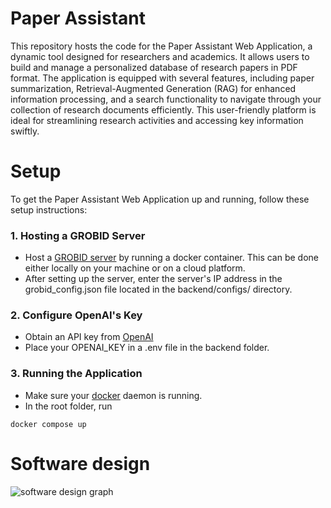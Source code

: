 # Paper Assistant
This repository hosts the code for the Paper Assistant Web Application, a dynamic tool designed for researchers and academics. It allows users to build and manage a personalized database of research papers in PDF format. The application is equipped with several features, including paper summarization, Retrieval-Augmented Generation (RAG) for enhanced information processing, and a search functionality to navigate through your collection of research documents efficiently. This user-friendly platform is ideal for streamlining research activities and accessing key information swiftly.

#   Setup
To get the Paper Assistant Web Application up and running, follow these setup instructions:

### 1. Hosting a GROBID Server ###  

- Host a [GROBID server](https://grobid.readthedocs.io/en/latest/Run-Grobid/) by running a docker container. This can be done either locally on your machine or on a cloud platform.
- After setting up the server, enter the server's IP address in the grobid_config.json file located in the backend/configs/ directory.

### 2. Configure OpenAI's Key ###

- Obtain an API key from [OpenAI](https://platform.openai.com/docs/api-reference/authentication)
- Place your OPENAI_KEY in a .env file in the backend folder.

### 3. Running the Application

- Make sure your [docker](https://www.docker.com/products/docker-desktop/) daemon is running.
- In the root folder, run
```
docker compose up
```
# Software design
![software design graph](https://github.com/ahmedm98/paper_assistant/assets/40520382/5c32c834-7688-4732-bf71-8fd1b4dc36a2)
